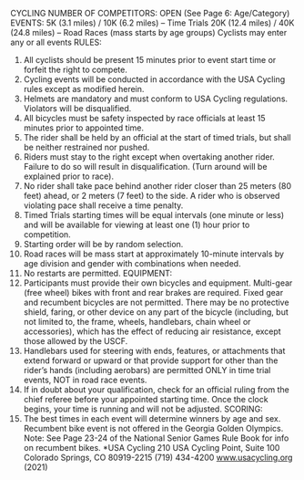 CYCLING
NUMBER OF COMPETITORS: OPEN
(See Page 6: Age/Category)
EVENTS:
5K (3.1 miles) / 10K (6.2 miles) – Time Trials
20K (12.4 miles) / 40K (24.8 miles) – Road Races (mass starts by age groups)
Cyclists may enter any or all events
RULES:
1. All cyclists should be present 15 minutes prior to event start time or forfeit the right to compete.
2. Cycling events will be conducted in accordance with the USA Cycling rules except as modified herein.
3. Helmets are mandatory and must conform to USA Cycling regulations. Violators will be disqualified.
4. All bicycles must be safety inspected by race officials at least 15 minutes prior to appointed time.
5. The rider shall be held by an official at the start of timed trials, but shall be neither restrained nor pushed.
6. Riders must stay to the right except when overtaking another rider. Failure to do so will result in disqualification.
(Turn around will be explained prior to race).
7. No rider shall take pace behind another rider closer than 25 meters (80 feet) ahead, or 2 meters (7 feet) to the side. A
rider who is observed violating pace shall receive a time penalty.
8. Timed Trials starting times will be equal intervals (one minute or less) and will be available for viewing at least one
(1) hour prior to competition.
9. Starting order will be by random selection.
10. Road races will be mass start at approximately 10-minute intervals by age division and gender with combinations
when needed.
11. No restarts are permitted.
EQUIPMENT:
1. Participants must provide their own bicycles and equipment. Multi-gear (free wheel) bikes with front and rear brakes
are required. Fixed gear and recumbent bicycles are not permitted. There may be no protective shield, faring, or other
device on any part of the bicycle (including, but not limited to, the frame, wheels, handlebars, chain wheel or
accessories), which has the effect of reducing air resistance, except those allowed by the USCF.
2. Handlebars used for steering with ends, features, or attachments that extend forward or upward or that provide support
for other than the rider’s hands (including aerobars) are permitted ONLY in time trial events, NOT in road race
events.
3. If in doubt about your qualification, check for an official ruling from the chief referee before your appointed starting
time. Once the clock begins, your time is running and will not be adjusted.
SCORING:
1. The best times in each event will determine winners by age and sex.
Recumbent bike event is not offered in the Georgia Golden Olympics.
Note: See Page 23-24 of the National Senior Games Rule Book for info on recumbent bikes.
*USA Cycling
210 USA Cycling Point, Suite 100
Colorado Springs, CO 80919-2215
(719) 434-4200
www.usacycling.org
(2021)
